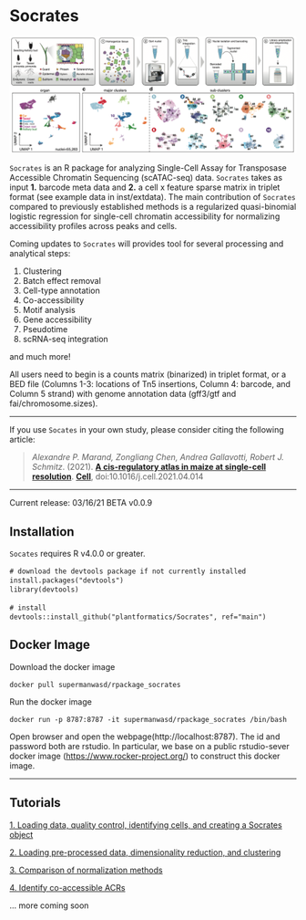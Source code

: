 # Socrates

![](https://github.com/plantformatics/Socrates/blob/master/tutorial_figures/Socrates_home_image.png)

`Socrates` is an R package for analyzing Single-Cell Assay for Transposase Accessible Chromatin Sequencing (scATAC-seq) data. `Socrates` takes as input **1.** barcode meta data and **2.** a cell x feature sparse matrix in triplet format (see example data in inst/extdata). The main contribution of `Socrates` compared to previously established methods is a regularized quasi-binomial logistic regression for single-cell chromatin accessibility for normalizing accessibility profiles across peaks and cells. 

Coming updates to `Socrates` will provides tool for several processing and analytical steps: 

1. Clustering
2. Batch effect removal 
3. Cell-type annotation 
4. Co-accessibility 
5. Motif analysis 
6. Gene accessibility 
7. Pseudotime 
8. scRNA-seq integration

and much more!

All users need to begin is a counts matrix (binarized) in triplet format, or a BED file (Columns 1-3: locations of Tn5 insertions, Column 4: barcode, and Column 5 strand) with genome annotation data (gff3/gtf and fai/chromosome.sizes). 

---

If you use `Socates` in your own study, please consider citing the following article:

> *Alexandre P. Marand, Zongliang Chen, Andrea Gallavotti, Robert J. Schmitz*. (2021). 
> [**A cis-regulatory atlas in maize at single-cell resolution**](https://doi.org/10.1016/j.cell.2021.04.014). 
> [**Cell**](https://doi.org/10.1016/j.cell.2021.04.014),  doi:10.1016/j.cell.2021.04.014

---

Current release: 03/16/21 BETA v0.0.9

## Installation

`Socates` requires R v4.0.0 or greater. 

```
# download the devtools package if not currently installed
install.packages("devtools")
library(devtools)

# install
devtools::install_github("plantformatics/Socrates", ref="main")
```
## Docker Image

Download the docker image
```
docker pull supermanwasd/rpackage_socrates
```
Run the docker image
```
docker run -p 8787:8787 -it supermanwasd/rpackage_socrates /bin/bash
```
Open browser and open the webpage(http://localhost:8787). The id and password both are rstudio. In particular, we base on a public rstudio-sever docker image (https://www.rocker-project.org/) to construct this docker image.

---

## Tutorials
[1. Loading data, quality control, identifying cells, and creating a Socrates object](https://htmlpreview.github.io/?https://github.com/plantformatics/Socrates/blob/main/vignettes/Load_and_QC_data.html)

[2. Loading pre-processed data, dimensionality reduction, and clustering](https://htmlpreview.github.io/?https://github.com/plantformatics/Socrates/blob/main/vignettes/Socrates_simple_clustering_tutorial.html)

[3. Comparison of normalization methods](https://htmlpreview.github.io/?https://github.com/plantformatics/Socrates/blob/main/vignettes/Socrates_clustering_comparison_tutorial_html.html)

[4. Identify co-accessible ACRs](https://htmlpreview.github.io/?https://github.com/plantformatics/Socrates/blob/main/vignettes/Socrates_coACRs_tutorial.html)

...  more coming soon
